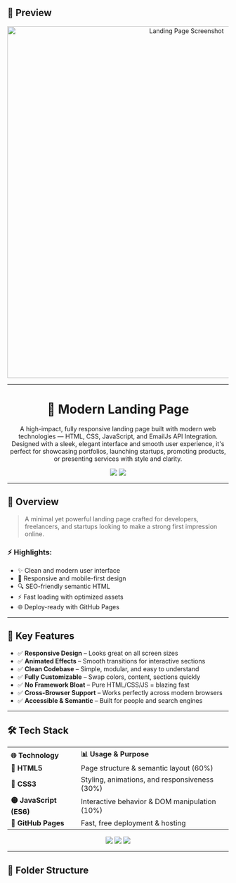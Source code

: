 ## 📸 Preview

<p align="center">
  <img src="assets/preview.png" alt="Landing Page Screenshot" width="800" />
</p>

---

<h1 align="center">🚀 Modern Landing Page</h1>

<p align="center">
  A high-impact, fully responsive landing page built with modern web technologies — HTML, CSS, JavaScript, and EmailJs API Integration.</br> Designed with a sleek, elegant interface and smooth user experience, it's perfect for showcasing portfolios, launching startups, promoting products, or presenting services with style and clarity.
</p>

<p align="center">
  <img src="https://img.shields.io/github/languages/top/ShivamMaurya2002/Landing-Page?style=for-the-badge&color=blueviolet">
  <img src="https://img.shields.io/github/last-commit/ShivamMaurya2002/Landing-Page?style=for-the-badge&color=crimson">
  <br>
</p>

---

## 📖 Overview

> A minimal yet powerful landing page crafted for developers, freelancers, and startups looking to make a strong first impression online.

### ⚡ Highlights:
- ✨ Clean and modern user interface  
- 🎯 Responsive and mobile-first design  
- 🔍 SEO-friendly semantic HTML  
- ⚡ Fast loading with optimized assets  
- 🌐 Deploy-ready with GitHub Pages

---

## 🎯 Key Features

- ✅ **Responsive Design** – Looks great on all screen sizes  
- ✅ **Animated Effects** – Smooth transitions for interactive sections  
- ✅ **Clean Codebase** – Simple, modular, and easy to understand  
- ✅ **Fully Customizable** – Swap colors, content, sections quickly  
- ✅ **No Framework Bloat** – Pure HTML/CSS/JS = blazing fast  
- ✅ **Cross-Browser Support** – Works perfectly across modern browsers  
- ✅ **Accessible & Semantic** – Built for people and search engines

---

## 🛠 Tech Stack

<table>
  <tr>
    <th align="left">🌐 Technology</th>
    <th align="left">📊 Usage & Purpose</th>
  </tr>
  <tr>
    <td><strong>🔶 HTML5</strong></td>
    <td>Page structure & semantic layout (60%)</td>
  </tr>
  <tr>
    <td><strong>🔷 CSS3</strong></td>
    <td>Styling, animations, and responsiveness (30%)</td>
  </tr>
  <tr>
    <td><strong>🟡 JavaScript (ES6)</strong></td>
    <td>Interactive behavior & DOM manipulation (10%)</td>
  </tr>
  <tr>
    <td><strong>🚀 GitHub Pages</strong></td>
    <td>Fast, free deployment & hosting</td>
  </tr>
</table>

<p align="center">
  <img src="https://img.shields.io/badge/HTML-60%25-orange?style=for-the-badge">
  <img src="https://img.shields.io/badge/CSS-30%25-blue?style=for-the-badge">
  <img src="https://img.shields.io/badge/JavaScript-10%25-yellow?style=for-the-badge">
</p>


---

## 📁 Folder Structure

